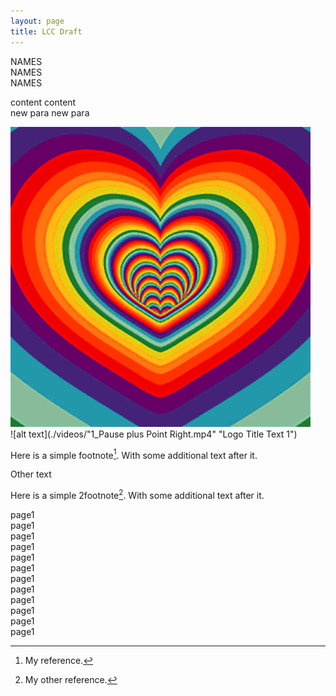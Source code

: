 ```yaml
---
layout: page
title: LCC Draft
---
```



NAMES  
NAMES  
NAMES  

content content  
new para new para

![alt text](./images/hearts.gif "Logo Title Text 1")  
![alt text](./videos/"1_Pause plus Point Right.mp4" "Logo Title Text 1")  



Here is a simple footnote[^1]. With some additional text after it.  

[^1]: My reference.  

Other text  


Here is a simple 2footnote[^2]. With some additional text after it.  

[^2]: My other reference.  

page1  
page1  
page1  
page1  
page1  
page1  
page1  
page1  
page1  
page1  
page1  
page1   